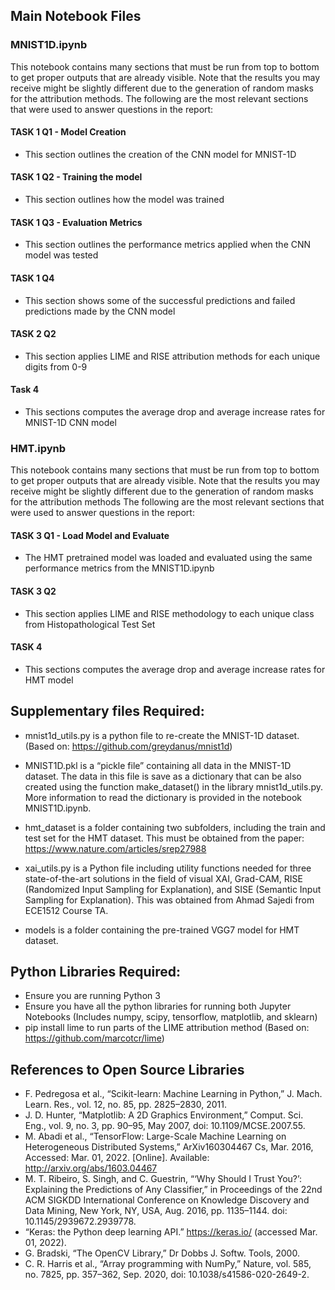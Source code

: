 
## Main Notebook Files
### MNIST1D.ipynb
This notebook contains many sections that must be run from top to bottom to get proper outputs that are already visible. Note that the results you may receive might be slightly different due to the generation of random masks for the attribution methods. The following are the most relevant sections that were used to answer questions in the report:
#### TASK 1 Q1 - Model Creation
- This section outlines the creation of the CNN model for MNIST-1D
#### TASK 1 Q2 - Training the model
- This section outlines how the model was trained
#### TASK 1 Q3 - Evaluation Metrics
- This section outlines the performance metrics applied when the CNN model was tested
#### TASK 1 Q4
- This section shows some of the successful predictions and failed predictions made by the CNN model
#### TASK 2 Q2
- This section applies LIME and RISE attribution methods for each unique digits from 0-9
#### Task 4
- This sections computes the average drop and average increase rates for MNIST-1D CNN model

### HMT.ipynb
This notebook contains many sections that must be run from top to bottom to get proper outputs that are already visible. Note that the results you may receive might be slightly different due to the generation of random masks for the attribution methods The following are the most relevant sections that were used to answer questions in the report:
#### TASK 3 Q1 - Load Model and Evaluate
- The HMT pretrained model was loaded and evaluated using the same performance metrics from the MNIST1D.ipynb
#### TASK 3 Q2
- This section applies LIME and RISE methodology to each unique class from Histopathological Test Set
#### TASK 4
- This sections computes the average drop and average increase rates for HMT model

## Supplementary files Required:
- mnist1d_utils.py is a python file to re-create the MNIST-1D dataset. (Based on: https://github.com/greydanus/mnist1d)

- MNIST1D.pkl is a “pickle file” containing all data in the MNIST-1D dataset. The data in this file is save as a dictionary that can be also created using the function make_dataset() in the library mnist1d_utils.py. More information to read the dictionary is provided in the notebook MNIST1D.ipynb.
 
- hmt_dataset is a folder containing two subfolders, including the train and test set for the HMT dataset. This must be obtained from the paper: https://www.nature.com/articles/srep27988

- xai_utils.py is a Python file including utility functions needed for three state-of-the-art solutions in the field of visual XAI, Grad-CAM, RISE (Randomized Input Sampling for Explanation), and SISE (Semantic Input Sampling for Explanation). This was obtained from Ahmad Sajedi from ECE1512 Course TA.

- models is a folder containing the pre-trained VGG7 model for HMT dataset.


## Python Libraries Required:

- Ensure you are running Python 3
- Ensure you have all the python libraries for running both Jupyter Notebooks (Includes numpy, scipy, tensorflow, matplotlib, and sklearn)
- pip install lime to run parts of the LIME attribution method (Based on: https://github.com/marcotcr/lime)

## References to Open Source Libraries
- F. Pedregosa et al., “Scikit-learn: Machine Learning in Python,” J. Mach. Learn. Res., vol. 12, no. 85, pp. 2825–2830, 2011.
- J. D. Hunter, “Matplotlib: A 2D Graphics Environment,” Comput. Sci. Eng., vol. 9, no. 3, pp. 90–95, May 2007, doi: 10.1109/MCSE.2007.55.
- M. Abadi et al., “TensorFlow: Large-Scale Machine Learning on Heterogeneous Distributed Systems,” ArXiv160304467 Cs, Mar. 2016, Accessed: Mar. 01, 2022. [Online]. Available: http://arxiv.org/abs/1603.04467
- M. T. Ribeiro, S. Singh, and C. Guestrin, “‘Why Should I Trust You?’: Explaining the Predictions of Any Classifier,” in Proceedings of the 22nd ACM SIGKDD International Conference on Knowledge Discovery and Data Mining, New York, NY, USA, Aug. 2016, pp. 1135–1144. doi: 10.1145/2939672.2939778.
- “Keras: the Python deep learning API.” https://keras.io/ (accessed Mar. 01, 2022).
- G. Bradski, “The OpenCV Library,” Dr Dobbs J. Softw. Tools, 2000.
- C. R. Harris et al., “Array programming with NumPy,” Nature, vol. 585, no. 7825, pp. 357–362, Sep. 2020, doi: 10.1038/s41586-020-2649-2.
